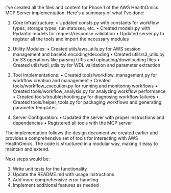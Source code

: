 I've created all the files and content for Phase 1 of the AWS HealthOmics MCP Server implementation. Here's a summary of what I've done:

1. Core Infrastructure:
   • Updated consts.py with constants for workflow types, storage types, run statuses, etc.
   • Created models.py with Pydantic models for request/response validation
   • Updated server.py to register all the tools and import the necessary modules

2. Utility Modules:
   • Created utils/aws_utils.py for AWS session management and base64 encoding/decoding
   • Created utils/s3_utils.py for S3 operations like parsing URIs and uploading/downloading files
   • Created utils/wdl_utils.py for WDL validation and parameter extraction

3. Tool Implementations:
   • Created tools/workflow_management.py for workflow creation and management
   • Created tools/workflow_execution.py for running and monitoring workflows
   • Created tools/workflow_analysis.py for analyzing workflow performance
   • Created tools/troubleshooting.py for diagnosing workflow failures
   • Created tools/helper_tools.py for packaging workflows and generating parameter templates

4. Server Configuration:
   • Updated the server with proper instructions and dependencies
   • Registered all tools with the MCP server

The implementation follows the design document we created earlier and provides a comprehensive set of tools for interacting with AWS HealthOmics. The code is structured in a modular way, making it easy to maintain and extend.

Next steps would be:
1. Write unit tests for the functionality
2. Update the README.md with usage instructions
3. Add more comprehensive error handling
4. Implement additional features as needed

